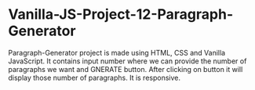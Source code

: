 # Vanilla-JS-Project-12-Paragraph-Generator
Paragraph-Generator project is made using HTML, CSS and Vanilla JavaScript. It contains input number where we can provide the number of paragraphs we want and GNERATE button. After clicking on button it will display those number of paragraphs. It is responsive.
